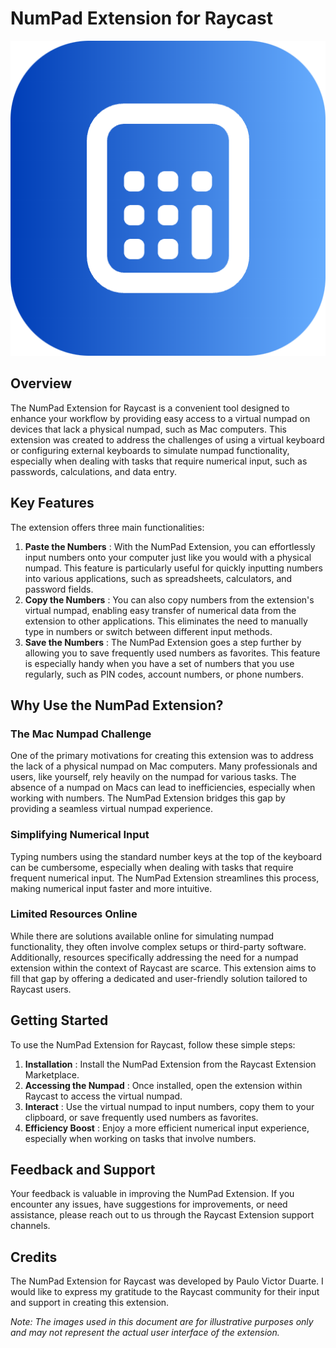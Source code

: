 # NumPad Extension for Raycast

<div align="center">

![extension-icon](./assets/extension_icon.png)

</div>

## Overview

The NumPad Extension for Raycast is a convenient tool designed to enhance your workflow by providing easy access to a virtual numpad on devices that lack a physical numpad, such as Mac computers. This extension was created to address the challenges of using a virtual keyboard or configuring external keyboards to simulate numpad functionality, especially when dealing with tasks that require numerical input, such as passwords, calculations, and data entry.

## Key Features

The extension offers three main functionalities:

1. **Paste the Numbers** : With the NumPad Extension, you can effortlessly input numbers onto your computer just like you would with a physical numpad. This feature is particularly useful for quickly inputting numbers into various applications, such as spreadsheets, calculators, and password fields.
2. **Copy the Numbers** : You can also copy numbers from the extension's virtual numpad, enabling easy transfer of numerical data from the extension to other applications. This eliminates the need to manually type in numbers or switch between different input methods.
3. **Save the Numbers** : The NumPad Extension goes a step further by allowing you to save frequently used numbers as favorites. This feature is especially handy when you have a set of numbers that you use regularly, such as PIN codes, account numbers, or phone numbers.

## Why Use the NumPad Extension?

### The Mac Numpad Challenge

One of the primary motivations for creating this extension was to address the lack of a physical numpad on Mac computers. Many professionals and users, like yourself, rely heavily on the numpad for various tasks. The absence of a numpad on Macs can lead to inefficiencies, especially when working with numbers. The NumPad Extension bridges this gap by providing a seamless virtual numpad experience.

### Simplifying Numerical Input

Typing numbers using the standard number keys at the top of the keyboard can be cumbersome, especially when dealing with tasks that require frequent numerical input. The NumPad Extension streamlines this process, making numerical input faster and more intuitive.

### Limited Resources Online

While there are solutions available online for simulating numpad functionality, they often involve complex setups or third-party software. Additionally, resources specifically addressing the need for a numpad extension within the context of Raycast are scarce. This extension aims to fill that gap by offering a dedicated and user-friendly solution tailored to Raycast users.

## Getting Started

To use the NumPad Extension for Raycast, follow these simple steps:

1. **Installation** : Install the NumPad Extension from the Raycast Extension Marketplace.
2. **Accessing the Numpad** : Once installed, open the extension within Raycast to access the virtual numpad.
3. **Interact** : Use the virtual numpad to input numbers, copy them to your clipboard, or save frequently used numbers as favorites.
4. **Efficiency Boost** : Enjoy a more efficient numerical input experience, especially when working on tasks that involve numbers.

## Feedback and Support

Your feedback is valuable in improving the NumPad Extension. If you encounter any issues, have suggestions for improvements, or need assistance, please reach out to us through the Raycast Extension support channels.

## Credits

The NumPad Extension for Raycast was developed by Paulo Victor Duarte. I would like to express my gratitude to the Raycast community for their input and support in creating this extension.

_Note: The images used in this document are for illustrative purposes only and may not represent the actual user interface of the extension._

